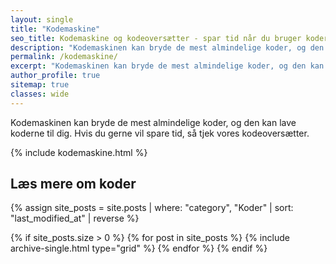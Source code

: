 ```yaml
---
layout: single
title: "Kodemaskine"
seo_title: Kodemaskine og kodeoversætter - spar tid når du bruger koder
description: "Kodemaskinen kan bryde de mest almindelige koder, og den kan lave koderne til dig. Hvis du gerne vil spare tid, så tjek vores kodeoversætter."
permalink: /kodemaskine/
excerpt: "Kodemaskinen kan bryde de mest almindelige koder, og den kan lave koderne til dig. Hvis du gerne vil spare tid, så tjek vores kodeoversætter."
author_profile: true
sitemap: true
classes: wide
---
```


Kodemaskinen kan bryde de mest almindelige koder, og den kan lave koderne til dig. Hvis du gerne vil spare tid, så tjek vores kodeoversætter.

{% include kodemaskine.html %}

## Læs mere om koder

<div class="feature__wrapper">

{% assign site_posts = site.posts | where: "category", "Koder" | sort: "last_modified_at" | reverse %}

{% if site_posts.size > 0 %}
  {% for post in site_posts %}
    {% include archive-single.html type="grid" %}
  {% endfor %}
{% endif %}

</div>
